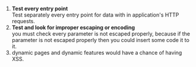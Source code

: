 <ol>
<li><b>Test every entry point</b></li>
Test separately every entry point for data with in application's HTTP requests.
<li><b>Test and look for improper escaping or encoding</b></li>
you must check every parameter is not escaped properly, 
because if the parameter is not escaped properly then you could 
insert some code it to it.
<li>
dynamic pages and dynamic features would have a chance of having XSS.
</li>

</ol>


